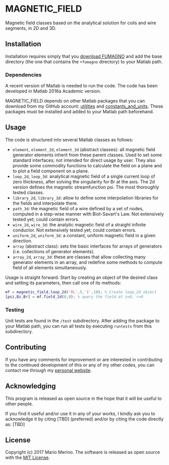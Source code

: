 MAGNETIC_FIELD
==============
  
Magnetic field classes based on the analytical solution for coils and
wire segments, in 2D and 3D.

## Installation

Installation requires simply that you 
[download FUMAGNO](https://github.com/mariomerinomartinez/fumagno/archive/master.zip) 
and add the base directory (the one that contains the `+fumagno` directory) to 
your Matlab path.

### Dependencies

A recent version of Matlab is needed to run the code. 
The code has been developed in Matlab 2016a Academic version. 

MAGNETIC_FIELD 
depends on other Matlab packages that you can download from my GitHub
account:
[utilities](https://github.com/mariomerinomartinez/utilities)
and
[constants_and_units](https://github.com/mariomerinomartinez/constants_and_units).
These packages must be installed and added to your Matlab path beforehand.

## Usage

The code is structured into several Matlab classes as follows:

* `element`,  `element_2d`, `element_3d` (abstract classes): all magnetic field
generator elements inherit from these parent classes. Used to set some
standard interfaces; not intended for direct usage by user. They also provide
some commodity functions to calculate the field on a plane and to plot a field
component on a plane.
* `loop_2d`, `loop_3d`: analytical magnetic field of a single current loop of
zero thickness, after solving the singularity for Br at the axis. The 2d
version defines the magnetic streamfunction psi. The most thoroughly tested 
classes.
* `library_2d`, `library_3d`: allow to define some interpolation libraries for
the fields and interpolate there. 
* `path_3d`: the magnetic field of a wire defined by a set of nodes, computed
in a step-wise manner with Biot-Savart's Law.  Not extensively tested yet;
could contain errors.
* `wire_2d`, `wire_3d`: the analytic magnetic field of a straight infinite 
conductor. Not extensively tested yet; could contain errors.
* `uniform_2d`, `uniform_3d`: a constant, uniform magnetic field in a given
direction.
* `array` (abstract class): sets the basic interfaces for arrays of generators 
(i.e. collections of generator elements).
* `array_2d`, `array_3d`: these are classes that allow collecting many
generator elements in an array, and redefine some methods to compute field of
all elements simultaneously. 

Usage is straight forward. Start by creating an object of the desired class and setting its parameters, then call one of its methods:

```Matlab
mf = magnetic_field.loop_2d('RL',5,'I',10); % Create loop_2d object
[psi,Bz,Br] = mf.field_2d(0,0); % query the field at z=0, r=0
```

### Testing

Unit tests are found in the `/test` subdirectory. After adding the package to
your Matlab path, you can run all tests by executing `runtests` from this 
subdirectory.

## Contributing

If you have any comments for improvement or 
are interested in contributing to the continued 
development of this or any of my other codes, you can contact me 
through my [personal website](http://mariomerino.uc3m.es/).

## Acknowledging 

This program is released as open source in the hope that it will be useful to
other people. 

If you find it useful and/or use it in any of your works, I kindly ask you
to acknowledge it by citing [TBD] (preferred) 
and/or by citing the code directly as: [TBD] 

## License

Copyright (c) 2017 Mario Merino. The software is released as open 
source with the [MIT License](LICENSE.md).

 
